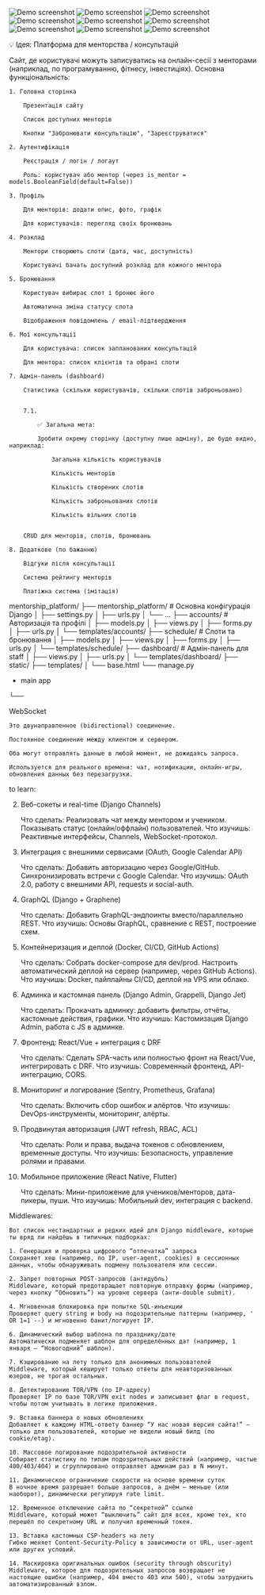 ![Demo screenshot](images/1.png)
![Demo screenshot](images/2.png)
![Demo screenshot](images/3.png)
![Demo screenshot](images/4.png)
![Demo screenshot](images/5.png)
![Demo screenshot](images/6.png)
![Demo screenshot](images/7.png)
![Demo screenshot](images/8.png)
![Demo screenshot](images/9.png)

💡 Ідея: Платформа для менторства / консультацій

Сайт, де користувачі можуть записуватись на онлайн-сесії з менторами (наприклад, по програмуванню, фітнесу, інвестиціях).
Основна функціональність:

    1. Головна сторінка

        Презентація сайту

        Список доступних менторів

        Кнопки "Забронювати консультацію", "Зареєструватися"

    2. Аутентифікація

        Реєстрація / логін / логаут

        Роль: користувач або ментор (через is_mentor = models.BooleanField(default=False))

    3. Профіль

        Для менторів: додати опис, фото, графік

        Для користувачів: перегляд своїх бронювань

    4. Розклад

        Ментори створюють слоти (дата, час, доступність)

        Користувачі бачать доступний розклад для кожного ментора

    5. Бронювання

        Користувач вибирає слот і бронює його

        Автоматична зміна статусу слота

        Відображення повідомлень / email-підтвердження

    6. Мої консультації

        Для користувача: список запланованих консультацій

        Для ментора: список клієнтів та обрані слоти

    7. Адмін-панель (dashboard)

        Статистика (скільки користувачів, скільки слотів заброньовано)


        7.1. 
            
            ✅ Загальна мета:

            Зробити окрему сторінку (доступну лише адміну), де буде видно, наприклад:
            
                Загальна кількість користувачів
            
                Кількість менторів
            
                Кількість створених слотів
            
                Кількість заброньованих слотів
            
                Кількість вільних слотів
            

        CRUD для менторів, слотів, бронювань

    8. Додаткове (по бажанню)

        Відгуки після консультації

        Система рейтингу менторів

        Платіжна система (імітація)



mentorship_platform/
├── mentorship_platform/        # Основна конфігурація Django
│   ├── settings.py
│   ├── urls.py
│   └── ...
├── accounts/                   # Авторизація та профілі
│   ├── models.py
│   ├── views.py
│   ├── forms.py
│   ├── urls.py
│   └── templates/accounts/
├── schedule/                   # Слоти та бронювання
│   ├── models.py
│   ├── views.py
│   ├── forms.py
│   ├── urls.py
│   └── templates/schedule/
├── dashboard/                  # Адмін-панель для staff
│   ├── views.py
│   ├── urls.py
│   └── templates/dashboard/
├── static/
├── templates/
│   └── base.html
└── manage.py
+ main app


└──

WebSocket

    Это двунаправленное (bidirectional) соединение.

    Постоянное соединение между клиентом и сервером.

    Оба могут отправлять данные в любой момент, не дожидаясь запроса.

    Используется для реального времени: чат, нотификации, онлайн-игры, обновления данных без перезагрузки.

to learn:

2. Веб-сокеты и real-time (Django Channels)

    Что сделать:
        Реализовать чат между ментором и учеником.
        Показывать статус (онлайн/оффлайн) пользователей.
    Что изучишь: Реактивные интерфейсы, Channels, WebSocket-протокол.


3. Интеграция с внешними сервисами (OAuth, Google Calendar API)

    Что сделать:
        Добавить авторизацию через Google/GitHub.
        Синхронизировать встречи с Google Calendar.
    Что изучишь: OAuth 2.0, работу с внешними API, requests и social-auth.


4. GraphQL (Django + Graphene)

    Что сделать:
        Добавить GraphQL-эндпоинты вместо/параллельно REST.
    Что изучишь: Основы GraphQL, сравнение с REST, построение схем.


7. Контейнеризация и деплой (Docker, CI/CD, GitHub Actions)

    Что сделать:
        Собрать docker-compose для dev/prod.
        Настроить автоматический деплой на сервер (например, через GitHub Actions).
    Что изучишь: Docker, пайплайны CI/CD, деплой на VPS или облако.


8. Админка и кастомная панель (Django Admin, Grappelli, Django Jet)

    Что сделать:
        Прокачать админку: добавить фильтры, отчёты, кастомные действия, графики.
    Что изучишь: Кастомизация Django Admin, работа с JS в админке.


9. Фронтенд: React/Vue + интеграция с DRF

   Что сделать:
       Сделать SPA-часть или полностью фронт на React/Vue, интегрировать с DRF.
   Что изучишь: Современный фронтенд, API-интеграцию, CORS.


10. Мониторинг и логирование (Sentry, Prometheus, Grafana)

    Что сделать:
        Включить сбор ошибок и алёртов.
    Что изучишь: DevOps-инструменты, мониторинг, алёрты.


11. Продвинутая авторизация (JWT refresh, RBAC, ACL)

    Что сделать:
        Роли и права, выдача токенов с обновлением, временные доступы.
    Что изучишь: Безопасность, управление ролями и правами.


12. Мобильное приложение (React Native, Flutter)

    Что сделать:
        Мини-приложение для учеников/менторов, дата-пикеры, пуши.
    Что изучишь: Мобильный dev, интеграция с backend.


Middlewares:

    Вот список нестандартных и редких идей для Django middleware, которые ты вряд ли найдёшь в типичных подборках:

    1. Генерация и проверка цифрового “отпечатка” запроса
    Сохраняет хеш (например, по IP, user-agent, cookies) в сессионных данных, чтобы обнаруживать подмену пользователя или сессии.

    2. Запрет повторных POST-запросов (антидубль)
    Middleware, который предотвращает повторную отправку формы (например, через кнопку “Обновить”) на уровне сервера (анти-double submit).

    4. Мгновенная блокировка при попытке SQL-инъекции
    Проверяет query string и body на подозрительные паттерны (например, ' OR 1=1 --) и мгновенно банит/логирует IP.

    6. Динамический выбор шаблона по празднику/дате
    Автоматически подменяет шаблон для определённых дат (например, 1 января — “Новогодний” шаблон).

    7. Кэширование на лету только для анонимных пользователей
    Middleware, который кеширует только ответы для неавторизованных юзеров, не трогая остальных.

    8. Детектирование TOR/VPN (по IP-адресу)
    Проверяет IP по базе TOR/VPN exit nodes и записывает флаг в request, чтобы потом учитывать в логике приложения.

    9. Вставка баннера о новых обновлениях
    Добавляет к каждому HTML-ответу баннер “У нас новая версия сайта!” — только для пользователей, которые не видели новый билд (по cookie/etag).

    10. Массовое логирование подозрительной активности
    Собирает статистику по типам подозрительных действий (например, частые 400/403/404) и сгруппировано отправляет админам раз в N минут.

    11. Динамическое ограничение скорости на основе времени суток
    В ночное время разрешает больше запросов, а днём — меньше (или наоборот), динамически регулируя rate limit.

    12. Временное отключение сайта по “секретной” ссылке
    Middleware, который может “выключить” сайт для всех, кроме тех, кто перешёл по секретному URL и получил временный токен.

    13. Вставка кастомных CSP-headers на лету
    Гибко меняет Content-Security-Policy в зависимости от URL, user-agent или других условий.

    14. Маскировка оригинальных ошибок (security through obscurity)
    Middleware, которое для подозрительных запросов возвращает не настоящие ошибки (например, 404 вместо 403 или 500), чтобы затруднить автоматизированный взлом.
